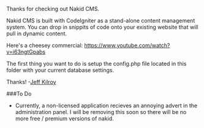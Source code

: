 Thanks for checking out Nakid CMS.

Nakid CMS is built with CodeIgniter as a stand-alone content management system. You can drop in snippits of code onto your existing website that will pull in dynamic content.

Here's a cheesey commercial: https://www.youtube.com/watch?v=i63ngtGpabs

The first thing you want to do is setup the config.php file located in this folder with your current database settings.

Thanks!
-[Jeff Kilroy](http://jeffkilroy.com)

###To Do
- Currently, a non-licensed application recieves an annoying advert in the administration panel. I will be removing this soon so there will be no more free / premium versions of nakid.
